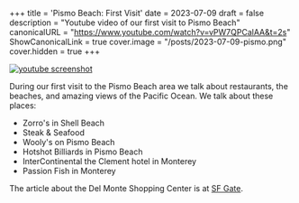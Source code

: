 +++
title = 'Pismo Beach: First Visit'
date = 2023-07-09
draft = false
description = "Youtube video of our first visit to Pismo Beach"
canonicalURL = "https://www.youtube.com/watch?v=vPW7QPCalAA&t=2s"
ShowCanonicalLink = true
cover.image = "/posts/2023-07-09-pismo.png"
cover.hidden = true
+++

[![youtube screenshot](/posts/2023-07-09-pismo.png)](https://www.youtube.com/watch?v=vPW7QPCalAA&t=2s)

During our first visit to the Pismo Beach area we talk about restaurants, the
beaches, and amazing views of the Pacific Ocean. We talk about these places:

* Zorro's in Shell Beach
* Steak & Seafood
* Wooly's on Pismo Beach
* Hotshot Billiards in Pismo Beach
* InterContinental the Clement hotel in Monterey
* Passion Fish in Monterey

The article about the Del Monte Shopping Center is at [SF Gate](https://www.sfgate.com/centralcoast/article/monterey-mall-del-monte-landmark-status-18173207.php).
